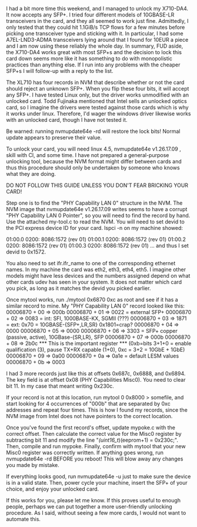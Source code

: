 I had a bit more time this weekend, and I managed to unlock my
X710-DA4. It now accepts any SFP+. I tried four different models of
10GBASE-LR transceivers in the card, and they all seemed to work just
fine. Admittedly, I only tested that they could hit 1.1GiB/s TCP flows
for a few minutes before picking one transceiver type and sticking
with it. In particular, I had some A7EL-LND3-ADMA transceivers lying
around that I found for 10EUR a piece and I am now using these
reliably the whole day. In summary, FUD aside, the X710-DA4 works
great with most SFP+s and the decision to lock this card down seems
more like it has something to do with monopolistic practices than
anything else. If I run into any problems with the cheaper SFP+s I
will follow-up with a reply to the list.

The XL710 has four records in NVM that describe whether or not the
card should reject an unknown SFP+. When you flip these four bits, it
will accept any SFP+. I have tested Linux only, but the driver works
unmodified with an unlocked card. Todd Fujinaka mentioned that Intel
sells an unlocked optics card, so I imagine the drivers were tested
against those cards which is why it works under linux. Therefore, I'd
wager the windows driver likewise works with an unlocked card, though
I have not tested it.

Be warned: running nvmupdate64e -rd will restore the lock bits! Normal
update appears to preserve their value.

To unlock your card, you will need linux 4.5, nvmupdate64e v1.26.17.09
, skill with Cl, and some time. I have not prepared a general-purpose
unlocking tool, because the NVM format might differ between cards and
thus this procedure should only be undertaken by someone who knows
what they are doing.

DO NOT FOLLOW THIS GUIDE UNLESS YOU DON'T FEAR BRICKING YOUR CARD!

Step one is to find the "PHY Capability LAN 0" structure in the NVM.
The NVM image that nvmupdate64e v1.26.17.09 writes seems to have a
corrupt "PHY Capability LAN 0 Pointer", so you will need to find the
record by hand. Use the attached my-tool.c to read the NVM. You will
need to set devid to the PCI express device ID for your card. lspci -n on
my machine showed:

01:00.0 0200: 8086:1572 (rev 01)
01:00.1 0200: 8086:1572 (rev 01)
01:00.2 0200: 8086:1572 (rev 01)
01:00.3 0200: 8086:1572 (rev 01)
... and thus I set devid to 0x1572.

You also need to set ifr.ifr_name to one of the corresponding ethernet
names. In my machine the card was eth2, eth3, eth4, eth5. I imagine
other models might have less devices and the numbers assigned depend
on what other cards udev has seen in your system. It does not matter
which card you pick, as long as it matches the devid you picked
earlier.

Once mytool works, run ./mytool 0x6870 0xc as root and see if it has a
similar record to mine.
My "PHY Capability LAN 0" record looked like this:
00006870 + 00 => 000b
00006870 + 01 => 0022 = external SFP+
00006870 + 02 => 0083 = int: SFI, 1000BASE-KX, SGMII (???)
00006870 + 03 => 1871 = ext: 0x70 = 10GBASE-{SFP+,LR,SR} 0x1801=crap?
00006870 + 04 => 0000
00006870 + 05 => 0000
00006870 + 06 => 3303 = SFP+ copper (passive, active), 10GBase-{SR,LR}, SFP
00006870 + 07 => 000b
 00006870 + 08 => 2b0c
*** This is the important register ***
(0xb=bits 3+1+0 = enable qualification (3), pause TX+RX capable (1+0),
 0xc = 3+2 = 10GbE + 1GbE)
00006870 + 09 => 0a00
00006870 + 0a => 0a1e = default LESM values
00006870 + 0b => 0003

I had 3 more records just like this at offsets 0x687c, 0x6888, and
0x6894. The key field is at offset 0x08 (PHY Capabilities Misc0). You
need to clear bit 11. In my case that meant writing 0x230c.

If your record is not at this location, run mytool 0 0x8000 >
somefile, and start looking for 4 occurrences of "000b" that are
separated by 0xc addresses and repeat four times. This is how I found
my records, since the NVM image from Intel does not have pointers to
the correct location.

Once you've found the first record's offset, update mypoke.c with the
correct offset. Then calculate the correct value for the Misc0
register by subtracting bit 11 and modify the line
"*(uint16_t*)(eeprom+1) = 0x230c;". Then, compile and run mypoke.
Finally, confirm with mytool that your new Misc0 register was
correctly written. If anything goes wrong, run nvmupdate64e -rd BEFORE
you reboot! This will blow away any changes you made by mistake.

If everything looks good, run nvmupdate64e -u just to make sure the
device is in a valid state. Then, power cycle your machine, insert the
SFP+ of your choice, and enjoy your unlocked card.

If this works for you, please let me know. If this proves useful to
enough people, perhaps we can put together a more user-friendly
unlocking procedure. As I said, without seeing a few more cards, I
would not want to automate this.
